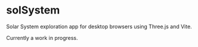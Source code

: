# solSystem
Solar System exploration app for desktop browsers using Three.js and Vite.

Currently a work in progress.

